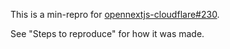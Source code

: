 This is a min-repro for [opennextjs-cloudflare#230](https://github.com/opennextjs/opennextjs-cloudflare/issues/230).

See "Steps to reproduce" for how it was made.

